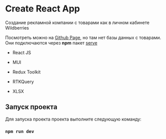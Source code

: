 # Create React App

Создание рекламной компании с товарами как в личном кабинете Wildberries

Посмотреть можно на [Github Page](https://kam1kazy.github.io/del42/), но там нет базы данных с товарами. Они подключаются через **npm** пакет [serve](https://www.npmjs.com/package/serve)

- React JS

- MUI

- Redux Toolkit

- RTKQuery

- XLSX

## Запуск проекта

Для запуска проекта проекта выполните следующую команду:

### `npm run dev`
